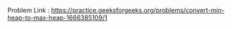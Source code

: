 Problem Link : https://practice.geeksforgeeks.org/problems/convert-min-heap-to-max-heap-1666385109/1